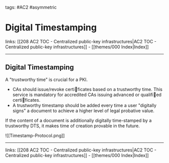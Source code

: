 tags: #AC2 #asymmetric 

# Digital Timestamping

links: [[208 AC2 TOC - Centralized public-key infrastructures|AC2 TOC - Centralized public-key infrastructures]] - [[themes/000 Index|Index]]

---

## Digital Timestamping

A "trustworthy time" is crucial for a PKI.
- CAs should issue/revoke certificates based on a trustworthy time. This service is mandatory for accredited CAs issuing advanced or qualified certificates.
- A trustworthy timestamp should be added every time a user "digitally signs" a document to achieve a higher level of legal probative value.

If the content of a document is additionally digitally time-stamped by a trustworthy DTS, it makes time of creation provable in the future.

![[Timestamp-Protocol.png]]

---

links: [[208 AC2 TOC - Centralized public-key infrastructures|AC2 TOC - Centralized public-key infrastructures]] - [[themes/000 Index|Index]]